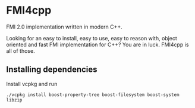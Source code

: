 # FMI4cpp
FMI 2.0 implementation written in modern C++.

Looking for an easy to install, easy to use, easy to reason with, object oriented and fast FMI implementation for C++? You are in luck. FMI4cpp is all of those.

## Installing dependencies

Install vcpkg and run

```
./vcpkg install boost-property-tree boost-filesystem boost-system libzip
``` 
